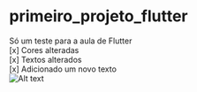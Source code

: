 # primeiro_projeto_flutter
Só um teste para a aula de Flutter<br>
[x] Cores alteradas <br>
[x] Textos alterados <br>
[x] Adicionado um novo texto <br>
![Alt text](https://derikrodrigues.com.br/images/primeiroapp.png "primeiro app")